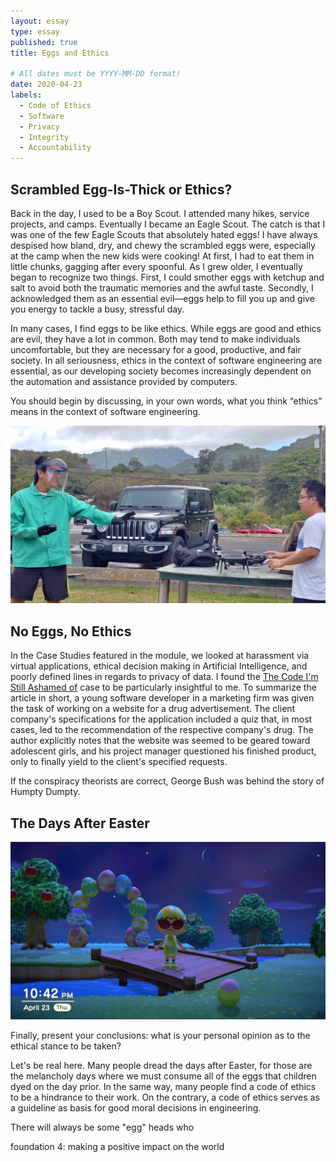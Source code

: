 ```yaml
---
layout: essay
type: essay
published: true
title: Eggs and Ethics

# All dates must be YYYY-MM-DD format!
date: 2020-04-23
labels:
  - Code of Ethics
  - Software
  - Privacy
  - Integrity
  - Accountability
---
```


## Scrambled Egg-Is-Thick or Ethics?
Back in the day, I used to be a Boy Scout. I attended many hikes, service projects, and camps. Eventually I became an Eagle Scout. The catch is that I was one of the few Eagle Scouts that absolutely hated eggs! I have always despised how bland, dry, and chewy the scrambled eggs were, especially at the camp when the new kids were cooking! At first, I had to eat them in little chunks, gagging after every spoonful. As I grew older, I eventually began to recognize two things. First, I could smother eggs with ketchup and salt to avoid both the traumatic memories and the awful taste. Secondly, I acknowledged them as an essential evil—eggs help to fill you up and give you energy to tackle a busy, stressful day.

In many cases, I find eggs to be like ethics. While eggs are good and ethics are evil, they have a lot in common. Both may tend to make individuals uncomfortable, but they are necessary for a good, productive, and fair society. In all seriousness, ethics in the context of software engineering are essential, as our developing society becomes increasingly dependent on the automation and assistance provided by computers.

You should begin by discussing, in your own words, what you think “ethics” means in the context of software engineering.

<img class="ui huge centered rounded image" src="../images/ethics-droneSafety-cropped.jpg">

## No Eggs, No Ethics
In the Case Studies featured in the module, we looked at harassment via virtual applications, ethical decision making in Artificial Intelligence, and poorly defined lines in regards to privacy of data. I found the [The Code I'm Still Ashamed of](https://medium.freecodecamp.com/the-code-im-still-ashamed-of-e4c021dff55e#.tsjl7lkxy) case to be particularly insightful to me. To summarize the article in short, a young software developer in a marketing firm was given the task of working on a website for a drug advertisement. The client company's specifications for the application included a quiz that, in most cases, led to the recommendation of the respective company's drug. The author explicitly notes that the website was seemed to be geared toward adolescent girls, and his project manager questioned his finished product, only to finally yield to the client's specified requests.

If the conspiracy theorists are correct, George Bush was behind the story of Humpty Dumpty.

## The Days After Easter

<img class="ui large right floated rounded image" src="../images/ethics-animalXing.jpg">

Finally, present your conclusions: what is your personal opinion as to the ethical stance to be taken?

Let's be real here. Many people dread the days after Easter, for those are the melancholy days where we must consume all of the eggs that children dyed on the day prior. In the same way, many people find a code of ethics to be a hindrance to their work. On the contrary, a code of ethics serves as a guideline as basis for good moral decisions in engineering.

There will always be some "egg" heads who

foundation 4: making a positive impact on the world

